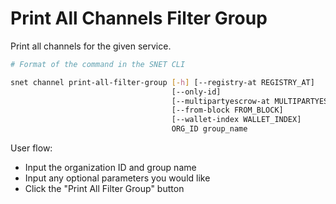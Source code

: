 # Print All Channels Filter Group

Print all channels for the given service.

<ImageViewer src="/assets/images/products/AIMarketplace/TUI/PrintAllChannelsForGroupPage.webp" alt="Print All Channels Filter Group"/>

```bash
# Format of the command in the SNET CLI

snet channel print-all-filter-group [-h] [--registry-at REGISTRY_AT]
                                    [--only-id]
                                    [--multipartyescrow-at MULTIPARTYESCROW_AT]
                                    [--from-block FROM_BLOCK]
                                    [--wallet-index WALLET_INDEX]
                                    ORG_ID group_name
```

User flow:

* Input the organization ID and group name
* Input any optional parameters you would like
* Click the "Print All Filter Group" button
